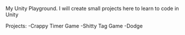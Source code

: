My Unity Playground.
I will create small projects here to learn to code in Unity

Projects:
-Crappy Timer Game
-Shitty Tag Game
-Dodge